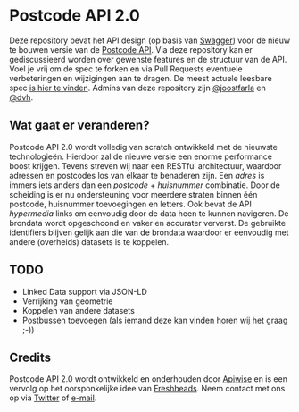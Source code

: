 # Postcode API 2.0
Deze repository bevat het API design (op basis van [Swagger](http://swagger.io)) voor de nieuw te bouwen versie van de [Postcode API](http://www.postcodeapi.nu). Via deze repository kan er gediscussieerd worden over gewenste features en de structuur van de API. Voel je vrij om de spec te forken en via Pull Requests eventuele verbeteringen en wijzigingen aan te dragen. De meest actuele leesbare spec [is hier te vinden](https://htmlpreview.github.io/?https://raw.githubusercontent.com/apiwise/postcodeapi/master/docs/index.html). Admins van deze repository zijn [@joostfarla](https://github.com/joostfarla) en [@dvh](https://github.com/dvh).

## Wat gaat er veranderen?
Postcode API 2.0 wordt volledig van scratch ontwikkeld met de nieuwste technologieën. Hierdoor zal de nieuwe versie een enorme performance boost krijgen. Tevens streven wij naar een RESTful architectuur, waardoor adressen en postcodes los van elkaar te benaderen zijn. Een *adres* is immers iets anders dan een *postcode* + *huisnummer* combinatie. Door de scheiding is er nu ondersteuning voor meerdere straten binnen één postcode, huisnummer toevoegingen en letters. Ook bevat de API *hypermedia* links om eenvoudig door de data heen te kunnen navigeren. De brondata wordt opgeschoond en vaker en accurater ververst. De gebruikte identifiers blijven gelijk aan die van de brondata waardoor er eenvoudig met andere (overheids) datasets is te koppelen.

## TODO
- Linked Data support via JSON-LD
- Verrijking van geometrie
- Koppelen van andere datasets
- Postbussen toevoegen (als iemand deze kan vinden horen wij het graag ;-))

## Credits
Postcode API 2.0 wordt ontwikkeld en onderhouden door [Apiwise](http://www.apiwise.nl) en is een vervolg op het oorsponkelijke idee van [Freshheads](http://www.freshheads.com). Neem contact met ons op via [Twitter](https://twitter.com/apiwise) of [e-mail](info@apiwise.nl).
